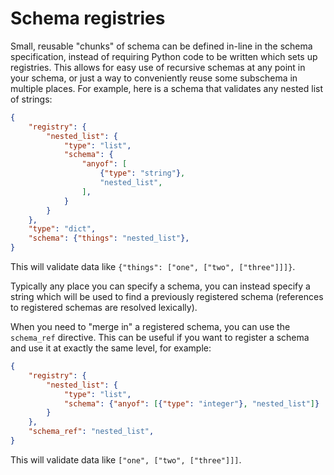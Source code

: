 # Schema registries

Small, reusable "chunks" of schema can be defined in-line in the schema
specification, instead of requiring Python code to be written which sets up
registries. This allows for easy use of recursive schemas at any point in your
schema, or just a way to conveniently reuse some subschema in multiple places.
For example, here is a schema that validates any nested list of strings:

```json
{
    "registry": {
        "nested_list": {
            "type": "list",
            "schema": {
                "anyof": [
                    {"type": "string"},
                    "nested_list",
                ],
            }
        }
    },
    "type": "dict",
    "schema": {"things": "nested_list"},
}
```

This will validate data like `{"things": ["one", ["two", ["three"]]]}`.

Typically any place you can specify a schema, you can instead specify a string
which will be used to find a previously registered schema (references to
registered schemas are resolved lexically).

When you need to "merge in" a registered schema, you can use the `schema_ref`
directive. This can be useful if you want to register a schema and use it at
exactly the same level, for example:

```json
{
    "registry": {
        "nested_list": {
            "type": "list",
            "schema": {"anyof": [{"type": "integer"}, "nested_list"]}
        }
    },
    "schema_ref": "nested_list",
}
```

This will validate data like `["one", ["two", ["three"]]]`.
